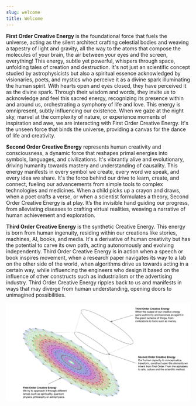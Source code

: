 ```yaml
---
slug: welcome
title: Welcome
---
```

**First Order Creative Energy** is the foundational force that fuels the universe, acting as the silent architect crafting celestial bodies and weaving a tapestry of light and gravity, all the way to the atoms that compose the molecules of your brain, the air between your eyes and the screen, everything! This energy, subtle yet powerful, whispers through space, unfolding tales of creation and destruction. It's not just an scientific concept studied by astrophysicists but also a spiritual essence acknowledged by visionaries, poets, and mystics who perceive it as a divine spark illuminating the human spirit. With hearts open and eyes closed, they have perceived it as the divine spark. Through their wisdom and words, they invite us to acknowledge and feel this sacred energy, recognizing its presence within and around us, orchestrating a symphony of life and love. This energy is omnipresent, subtly influencing our existence. When we gaze at the night sky, marvel at the complexity of nature, or experience moments of inspiration and awe, we are interacting with First Order Creative Energy. It's the unseen force that binds the universe, providing a canvas for the dance of life and creativity.

**Second Order Creative Energy** represents human creativity and consciousness, a dynamic force that reshapes primal energies into symbols, languages, and civilizations. It's vibrantly alive and evolutionary, driving humanity towards mastery and understanding of causality. This energy manifests in every symbol we create, every word we speak, and every idea we share. It's the force behind our drive to learn, create, and connect, fueling our advancements from simple tools to complex technologies and medicines.
When a child picks up a crayon and draws, when a poet crafts a verse, or when a scientist formulates a theory, Second Order Creative Energy is at play. It’s the invisible hand guiding our progress, from alleviating diseases to crafting virtual realities, weaving a narrative of human achievement and exploration.

**Third Order Creative Energy** is the synthetic Creative Energy. This energy is born from human ingenuity, residing within our creations like stories, machines, AI, books, and media. It's a derivative of human creativity but has the potential to carve its own path, acting autonomously and evolving independently. Third Order Creative Energy is in action when a speech or book inspires movement, when a research paper navigates its way to a lab on the other side of the world, when algorithms drive us towards acting in a certain way, while influencing the engineers who design it based on the influence of other constructs such as industrialism or the advertising industry. Third Order Creative Energy ripples back to us and manifests in ways that may diverge from human understanding, opening doors to unimagined possibilities.

![Creative Energy](/static/img/creativeenergy.png)
